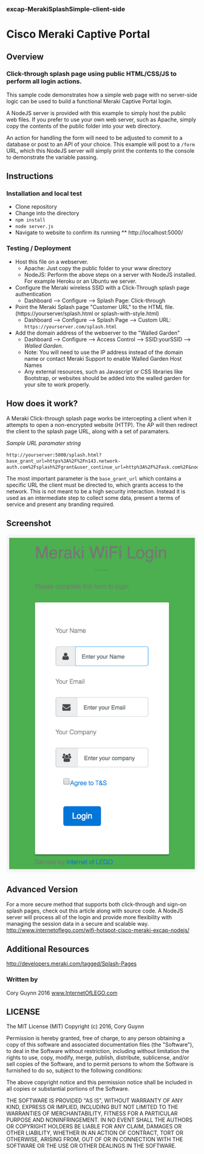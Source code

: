 ### excap-MerakiSplashSimple-client-side

# Cisco Meraki Captive Portal 


## Overview
### Click-through splash page using public HTML/CSS/JS to perform all login actions. 
This sample code demonstrates how a simple web page with no server-side logic can be used to build a functional Meraki Captive Portal login.

A NodeJS server is provided with this example to simply host the public web files. If you prefer to use your own web server, such as Apache, simply copy the contents of the public folder into your web directory.

An action for handling the form will need to be adjusted to commit to a database or post to an API of your choice. This example will post to a `/form` URL, which this NodeJS server will simply print the contents to the console to demonstrate the variable passing.

## Instructions 

### Installation and local test
* Clone repository
* Change into the directory
* `npm install`
* `node server.js`
* Navigate to website to confirm its running
** http://localhost:5000/

### Testing / Deployment
* Host this file on a webserver. 
  * Apache: Just copy the public folder to your www directory
  * NodeJS: Perform the above steps on a server with NodeJS installed. For example Heroku or an Ubuntu we server.
* Configure the Meraki wireless SSID with a Click-Through splash page authentication
    * Dashboard --> Configure --> Splash Page: Click-through
* Point the Meraki Splash page "Customer URL" to the HTML file. (https://yourserver/splash.html or splash-with-style.html)
    * Dashboard --> Configure --> Splash Page --> Custom URL: `https://yourserver.com/splash.html`
* Add the domain address of the webserver to the "Walled Garden" 
    * Dashboard --> Configure --> Access Control --> SSID:yourSSID --> *Walled Garden*.
    * Note: You will need to use the IP address instead of the domain name or contact Meraki Support to enable Walled Garden Host Names
    * Any external resources, such as Javascript or CSS libraries like Bootstrap, or websites should be added into the walled garden for your site to work properly. 





## How does it work?
A Meraki Click-through splash page works be intercepting a client when it attempts to open a non-encrypted website (HTTP). The AP will then redirect the client to the splash page URL, along with a set of paramaters.

*Sample URL paramater string*
```
http://yourserver:5000/splash.html?base_grant_url=https%3A%2F%2Fn143.network-auth.com%2Fsplash%2Fgrant&user_continue_url=http%3A%2F%2Fask.com%2F&node_id=149624921787028&node_mac=88:15:44:50:0a:94&gateway_id=149624921787028&client_ip=10.110.154.195&client_mac=60:e3:ac:f7:48:08:22
```

The most important parameter is the `base_grant_url` which contains a specific URL the client must be directed to, which grants access to the network. This is not meant to be a high security interaction. Instead it is used as an intermediate step to collect some data, present a terms of service and present any branding required.

## Screenshot
![alt screenshot](screenshot.png)

## Advanced Version
For a more secure method that supports both click-through and sign-on splash pages, check out this article along with source code. A NodeJS server will process all of the login and provide more flexibility with managing the session data in a secure and scalable way.
http://www.internetoflego.com/wifi-hotspot-cisco-meraki-excap-nodejs/

## Additional Resources
http://developers.meraki.com/tagged/Splash-Pages

### Written by 
Cory Guynn
2016
www.InternetOfLEGO.com


## LICENSE
The MIT License (MIT)
Copyright (c) 2016, Cory Guynn

Permission is hereby granted, free of charge, to any person obtaining a copy of this software and associated documentation files (the "Software"), to deal in the Software without restriction, including without limitation the rights to use, copy, modify, merge, publish, distribute, sublicense, and/or sell copies of the Software, and to permit persons to whom the Software is furnished to do so, subject to the following conditions:

The above copyright notice and this permission notice shall be included in all copies or substantial portions of the Software.

THE SOFTWARE IS PROVIDED "AS IS", WITHOUT WARRANTY OF ANY KIND, EXPRESS OR IMPLIED, INCLUDING BUT NOT LIMITED TO THE WARRANTIES OF MERCHANTABILITY, FITNESS FOR A PARTICULAR PURPOSE AND NONINFRINGEMENT. IN NO EVENT SHALL THE AUTHORS OR COPYRIGHT HOLDERS BE LIABLE FOR ANY CLAIM, DAMAGES OR OTHER LIABILITY, WHETHER IN AN ACTION OF CONTRACT, TORT OR OTHERWISE, ARISING FROM, OUT OF OR IN CONNECTION WITH THE SOFTWARE OR THE USE OR OTHER DEALINGS IN THE SOFTWARE.



